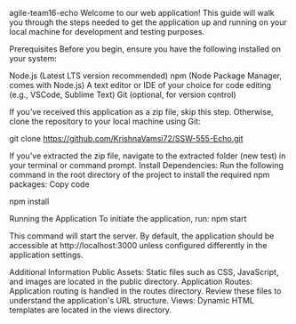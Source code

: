 agile-team16-echo
Welcome to our web application! This guide will walk you through the steps needed to get the application up and running on your local machine for development and testing purposes.

Prerequisites
Before you begin, ensure you have the following installed on your system:

Node.js (Latest LTS version recommended)
npm (Node Package Manager, comes with Node.js)
A text editor or IDE of your choice for code editing (e.g., VSCode, Sublime Text)
Git (optional, for version control)

 If you've received this application as a zip file, skip this step. Otherwise, clone the repository to your local machine using Git:

git clone https://github.com/KrishnaVamsi72/SSW-555-Echo.git

If you've extracted the zip file, navigate to the extracted folder (new test) in your terminal or command prompt.
Install Dependencies: Run the following command in the root directory of the project to install the required npm packages:
Copy code

npm install


Running the Application
To initiate the application, run:
npm start

This command will start the server. By default, the application should be accessible at http://localhost:3000 unless configured differently in the application settings.

Additional Information
Public Assets: Static files such as CSS, JavaScript, and images are located in the public directory.
Application Routes: Application routing is handled in the routes directory. Review these files to understand the application's URL structure.
Views: Dynamic HTML templates are located in the views directory.

